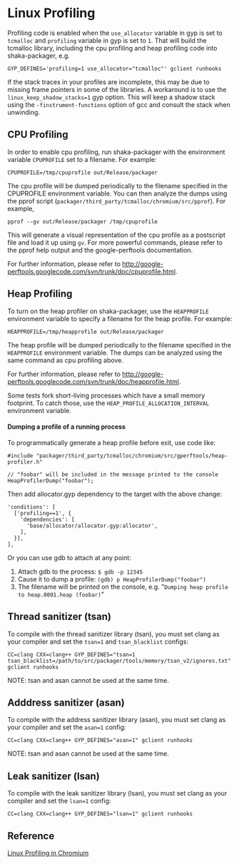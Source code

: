 # Linux Profiling

Profiling code is enabled when the `use_allocator` variable in gyp is set to
`tcmalloc` and `profiling` variable in gyp is set to `1`. That will build the
tcmalloc library, including the cpu profiling and heap profiling code into
shaka-packager, e.g.

    GYP_DEFINES='profiling=1 use_allocator="tcmalloc"' gclient runhooks

If the stack traces in your profiles are incomplete, this may be due to missing
frame pointers in some of the libraries. A workaround is to use the
`linux_keep_shadow_stacks=1` gyp option. This will keep a shadow stack using the
`-finstrument-functions` option of gcc and consult the stack when unwinding.

## CPU Profiling

In order to enable cpu profiling, run shaka-packager with the environment
variable `CPUPROFILE` set to a filename. For example:

    CPUPROFILE=/tmp/cpuprofile out/Release/packager

The cpu profile will be dumped periodically to the filename specified in the
CPUPROFILE environment variable. You can then analyze the dumps using the pprof
script (`packager/third_party/tcmalloc/chromium/src/pprof`). For example,

    pprof --gv out/Release/packager /tmp/cpuprofile

This will generate a visual representation of the cpu profile as a postscript
file and load it up using `gv`. For more powerful commands, please refer to the
pprof help output and the google-perftools documentation.

For further information, please refer to
http://google-perftools.googlecode.com/svn/trunk/doc/cpuprofile.html.

## Heap Profiling

To turn on the heap profiler on shaka-packager, use the `HEAPPROFILE`
environment variable to specify a filename for the heap profile. For example:

    HEAPPROFILE=/tmp/heapprofile out/Release/packager

The heap profile will be dumped periodically to the filename specified in the
`HEAPPROFILE` environment variable. The dumps can be analyzed using the same
command as cpu profiling above.

For further information, please refer to
http://google-perftools.googlecode.com/svn/trunk/doc/heapprofile.html.

Some tests fork short-living processes which have a small memory footprint. To
catch those, use the `HEAP_PROFILE_ALLOCATION_INTERVAL` environment variable.

#### Dumping a profile of a running process

To programmatically generate a heap profile before exit, use code like:

    #include "packager/third_party/tcmalloc/chromium/src/gperftools/heap-profiler.h"

    // "foobar" will be included in the message printed to the console
    HeapProfilerDump("foobar");

Then add allocator.gyp dependency to the target with the above change:

    'conditions': [
      ['profiling==1', {
        'dependencies': [
          'base/allocator/allocator.gyp:allocator',
        ],
      }],
    ],

Or you can use gdb to attach at any point:

1.  Attach gdb to the process: `$ gdb -p 12345`
2.  Cause it to dump a profile: `(gdb) p HeapProfilerDump("foobar")`
3.  The filename will be printed on the console, e.g.
    "`Dumping heap profile to heap.0001.heap (foobar)`"


## Thread sanitizer (tsan)

To compile with the thread sanitizer library (tsan), you must set clang as your
compiler and set the `tsan=1` and `tsan_blacklist` configs:

    CC=clang CXX=clang++ GYP_DEFINES="tsan=1 tsan_blacklist=/path/to/src/packager/tools/memory/tsan_v2/ignores.txt" gclient runhooks

NOTE: tsan and asan cannot be used at the same time.


## Adddress sanitizer (asan)

To compile with the address sanitizer library (asan), you must set clang as your
compiler and set the `asan=1` config:

    CC=clang CXX=clang++ GYP_DEFINES="asan=1" gclient runhooks

NOTE: tsan and asan cannot be used at the same time.


## Leak sanitizer (lsan)

To compile with the leak sanitizer library (lsan), you must set clang as your
compiler and set the `lsan=1` config:

    CC=clang CXX=clang++ GYP_DEFINES="lsan=1" gclient runhooks


## Reference

[Linux Profiling in Chromium](https://chromium.googlesource.com/chromium/src/+/master/docs/linux_profiling.md)
